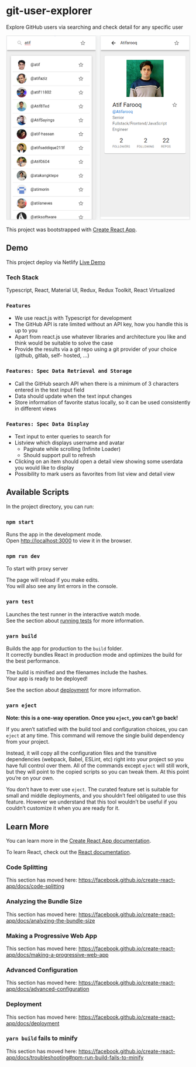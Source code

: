 # git-user-explorer
Explore GitHub users via searching and check detail for any specific user

![Thumbnail](https://github.com/Atifarooq/git-user-explorer/blob/main/public/thumbnail.png)

This project was bootstrapped with [Create React App](https://github.com/facebook/create-react-app).

## Demo
This project deploy via Netlify 
[Live Demo](https://main--boisterous-tiramisu-947ca7.netlify.app/)

### Tech Stack
Typescript, React, Material UI, Redux, Redux Toolkit, React Virtualized

### `Features`
*  We use react.js with Typescript for development
*  The GitHub API is rate limited without an API key, how you handle this is up to you
*  Apart from react.js use whatever libraries and architecture you like and think would be
suitable to solve the case
*  Provide the results via a git repo using a git provider of your choice (github, gitlab, self-
hosted, …)

### `Features: Spec Data Retrieval and Storage`
*  Call the GitHub search API when there is a minimum of 3 characters entered in the text input
field
*  Data should update when the text input changes
*  Store information of favorite status locally, so it can be used consistently in different views

### `Features: Spec Data Display`
*  Text input to enter queries to search for
*  Listview which displays username and avatar
    *  Paginate while scrolling (Infinite Loader)
    *  Should support pull to refresh
*  Clicking on an item should open a detail view showing some userdata you would like to
display
*  Possibility to mark users as favorites from list view and detail view

## Available Scripts

In the project directory, you can run:

### `npm start`

Runs the app in the development mode.<br />
Open [http://localhost:3000](http://localhost:3000) to view it in the browser.

### `npm run dev`

To start with proxy server

The page will reload if you make edits.<br />
You will also see any lint errors in the console.

### `yarn test`

Launches the test runner in the interactive watch mode.<br />
See the section about [running tests](https://facebook.github.io/create-react-app/docs/running-tests) for more information.

### `yarn build`

Builds the app for production to the `build` folder.<br />
It correctly bundles React in production mode and optimizes the build for the best performance.

The build is minified and the filenames include the hashes.<br />
Your app is ready to be deployed!

See the section about [deployment](https://facebook.github.io/create-react-app/docs/deployment) for more information.

### `yarn eject`

**Note: this is a one-way operation. Once you `eject`, you can’t go back!**

If you aren’t satisfied with the build tool and configuration choices, you can `eject` at any time. This command will remove the single build dependency from your project.

Instead, it will copy all the configuration files and the transitive dependencies (webpack, Babel, ESLint, etc) right into your project so you have full control over them. All of the commands except `eject` will still work, but they will point to the copied scripts so you can tweak them. At this point you’re on your own.

You don’t have to ever use `eject`. The curated feature set is suitable for small and middle deployments, and you shouldn’t feel obligated to use this feature. However we understand that this tool wouldn’t be useful if you couldn’t customize it when you are ready for it.

## Learn More

You can learn more in the [Create React App documentation](https://facebook.github.io/create-react-app/docs/getting-started).

To learn React, check out the [React documentation](https://reactjs.org/).

### Code Splitting

This section has moved here: https://facebook.github.io/create-react-app/docs/code-splitting

### Analyzing the Bundle Size

This section has moved here: https://facebook.github.io/create-react-app/docs/analyzing-the-bundle-size

### Making a Progressive Web App

This section has moved here: https://facebook.github.io/create-react-app/docs/making-a-progressive-web-app

### Advanced Configuration

This section has moved here: https://facebook.github.io/create-react-app/docs/advanced-configuration

### Deployment

This section has moved here: https://facebook.github.io/create-react-app/docs/deployment

### `yarn build` fails to minify

This section has moved here: https://facebook.github.io/create-react-app/docs/troubleshooting#npm-run-build-fails-to-minify
